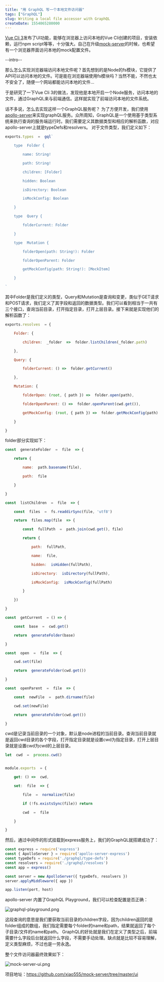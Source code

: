 ```yaml
---
title: "用 GraphQL 写一个本地文件访问器"
tags: ["GraphQL"]
slug: Writing a local file accessor with GraphQL
createDate: 1554065280000
---
```

[Vue Cli 3](https://cli.vuejs.org/zh/)发布了UI功能，能够在浏览器上访问本地的Vue Cli创建的项目，安装依赖，运行npm script等等，十分强大。自己在升级[mock-server](https://github.com/xiao555/mock-server)的时候，也希望有一个浏览器界面访问本地的mock配置文件。

--intro--

那么怎么实现浏览器端访问本地文件呢？首先想到的是Node的fs模块，它提供了API可以访问本地的文件。可是能在浏览器端使用fs模块吗？当然不能，不然也太不安全了，随便一个网站都能访问本地的文件...

于是研究了一下Vue Cli 3的做法，发现他是本地开启一个Node服务，访问本地的文件，通过GraphQL来与前端通信。这样就实现了前端访问本地的文件系统。

话不多说，怎么去实现这样一个GraphQL服务呢？    为了方便开发，我们使用[apollo-server](https://github.com/apollographql/apollo-server)来实现graphQL服务。众所周知，GraphQL是一个使用基于类型系统来执行查询的服务端运行时。我们需要定义其数据类型和相应的解析函数，对应apollo-server上就是typeDefs和resolvers。
对于文件类型，我们定义如下：
``` javascript
exports.types  =  gql`

	type  Folder {

		name: String!

		path: String!

		children: [Folder]

		hidden: Boolean

		isDirectory: Boolean

		isMockConfig: Boolean

	}

	type  Query {

		folderCurrent: Folder

	}

	type  Mutation {

		folderOpen(path: String!): Folder

		folderOpenParent: Folder

		getMockConfig(path: String!): [MockItem]

	}

`
```

其中Folder是我们定义的类型，Query和Mutation是查询和变更，类似于GET请求和POST请求，我们定义了其字段和返回的数据类型。我们可以看到相当于一共有三个接口，查询当前目录，打开指定目录，打开上层目录。接下来就是实现他们的解析函数了：
``` javascript
exports.resolves  = {

	Folder: {

		children:  _folder  =>  folder.listChildren(_folder.path)

	},

	Query: {

		folderCurrent: () =>  folder.getCurrent()

	},

	Mutation: {

		folderOpen: (root, { path }) =>  folder.open(path),

		folderOpenParent: () =>  folder.openParent(cwd.get()),

		getMockConfig: (root, { path }) =>  folder.getMockConfig(path)

	}

}
```
folder部分实现如下：
``` javascript
const  generateFolder  =  file  => {

	return {

		name:  path.basename(file),

		path:  file

	}

}

const  listChildren  =  file  => {

	const  files  =  fs.readdirSync(file, 'utf8')

	return  files.map(file  => {

		const  fullPath  =  path.join(cwd.get(), file)

		return {

			path:  fullPath,

			name:  file,

			hidden:  isHidden(fullPath),

			isDirectory:  isDirectory(fullPath),

			isMockConfig:  isMockConfig(fullPath)

		}

	})

}

const  getCurrent  = () => {

	const  base  =  cwd.get()

	return  generateFolder(base)

}

const  open  =  file  => {

	cwd.set(file)

	return  generateFolder(cwd.get())

}

const  openParent  =  file  => {

	const  newFile  =  path.dirname(file)

	cwd.set(newFile)

	return  generateFolder(cwd.get())

}
```
cwd是记录当前目录的一个对象，默认是node进程的当前目录。查询当前目录就是返回cwd目录的各个字段，打开指定目录就是设置cwd为指定目录，打开上层目录就是设置cwd为cwd的上层目录。

``` javascript
let  cwd  =  process.cwd()


module.exports  = {

	get: () =>  cwd,

	set:  file  => {

		file  =  normalize(file)

		if (!fs.existsSync(file)) return

		cwd  =  file

	}

}
```
然后，通过中间件的形式挂载到express服务上，我们的GraphQL就搭建成功了：
``` javascript
const express = require('express')
const { ApolloServer } = require('apollo-server-express')
const typeDefs = require('./graphql/type-defs')
const resolvers = require('./graphql/resolves')
const app = express()

const server = new ApolloServer({ typeDefs, resolvers })
server.applyMiddleware({ app })

app.listen(port, host)
```

apollo-server 内置了GraphQL Playground，我们可以检查配置是否正确：

![graphql-playground.png](https://xiao555.netlify.com/graphql-playground.png)

这段查询的意思是我们要获取当前目录的children字段，因为children返回的是folder组成的数组，我们指定需要每个folder的name和path，结果就返回了每个子目录/文件的name和path。    GraphQL的好处就是我们在定义了类型之后，前端需要什么字段后台就返回什么字段，不需要手动处理。缺点就是比较不容易理解，定义类型麻烦，不过也是一劳永逸。

整个文件访问器最终效果如下：

![mock-server-ui.png](https://xiao555.netlify.com/mock-server-ui.png)

项目地址：https://github.com/xiao555/mock-server/tree/master/ui